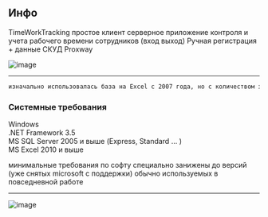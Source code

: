 ## Инфо

TimeWorkTracking простое клиент серверное приложение контроля и учета рабочего времени сотрудников (вход выход) Ручная регистрация + данные СКУД Proxway

![image](https://user-images.githubusercontent.com/16114000/145944135-25292474-79eb-423d-9efd-29f34738c6cb.png)

* * *
```bash
изначально использовалась база на Excel c 2007 года, но с количеством записей > ~100000 стала тормозить и была перезаписана в классическом клиент серверном варианте
```


### Системные требования

Windows   
.NET Framework 3.5   
MS SQL Server 2005 и выше (Express, Standard ... )   
MS Excel 2010 и выше   

минимальные требования по софту специально занижены до версий (уже снятых microsoft с поддержки) обычно используемых в повседневной работе

* * *


![image](https://user-images.githubusercontent.com/16114000/145944184-9c648405-451f-4c5d-a4d9-cc8059a75f93.png)
